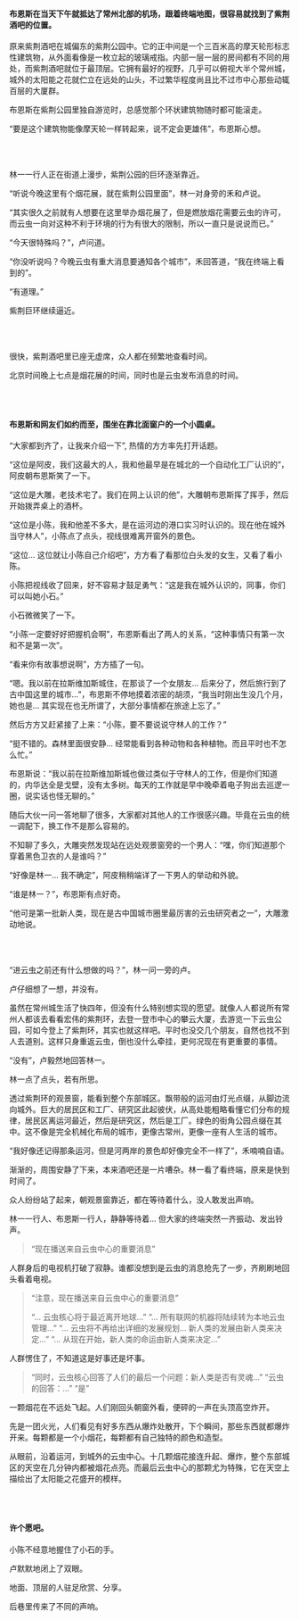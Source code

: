 #### 布恩斯在当天下午就抵达了常州北部的机场，跟着终端地图，很容易就找到了紫荆酒吧的位置。

原来紫荆酒吧在城偏东的紫荆公园中。它的正中间是一个三百米高的摩天轮形标志性建筑物，从外面看像是一枚立起的玻璃戒指。内部一层一层的房间都有不同的用处，而紫荆酒吧就位于最顶层。它拥有最好的视野，几乎可以俯视大半个常州城，城外的太阳能之花就伫立在远处的山头，不过繁华程度尚且比不过市中心那些动辄百层的大厦群。

布恩斯在紫荆公园里独自游览时，总感觉那个环状建筑物随时都可能滚走。

“要是这个建筑物能像摩天轮一样转起来，说不定会更雄伟”，布恩斯心想。

<br><br>

林一一行人正在街道上漫步，紫荆公园的巨环逐渐靠近。

“听说今晚这里有个烟花展，就在紫荆公园里面”，林一对身旁的禾和卢说。

“其实很久之前就有人想要在这里举办烟花展了，但是燃放烟花需要云虫的许可，而云虫一向对这种不利于环境的行为有很大的限制，所以一直只是说说而已。”

“今天很特殊吗？”，卢问道。

“你没听说吗？今晚云虫有重大消息要通知各个城市”，禾回答道，“我在终端上看到的”。

“有道理。”

紫荆巨环继续逼近。

<br><br>

很快，紫荆酒吧里已座无虚席，众人都在频繁地查看时间。

北京时间晚上七点是烟花展的时间，同时也是云虫发布消息的时间。

<br><br>

#### 布恩斯和网友们如约而至，围坐在靠北面窗户的一个小圆桌。

“大家都到齐了，让我来介绍一下”, 热情的方方率先打开话题。

“这位是阿皮，我们这最大的人，我和他最早是在城北的一个自动化工厂认识的”，阿皮朝布恩斯笑了一下。

“这位是大雕，老技术宅了。我们在网上认识的他”，大雕朝布恩斯挥了挥手，然后开始拨弄桌上的酒杯。

“这位是小陈，我和他差不多大，是在运河边的港口实习时认识的。现在他在城外当守林人”，小陈点了点头，视线很难离开窗外的景色。

“这位... 这位就让小陈自己介绍吧”，方方看了看那位白头发的女生，又看了看小陈。

小陈把视线收了回来，好不容易才鼓足勇气：“这是我在城外认识的，同事，你们可以叫她小石。”

小石微微笑了一下。

“小陈一定要好好把握机会啊”，布恩斯看出了两人的关系，“这种事情只有第一次和不是第一次”。

“看来你有故事想说啊”，方方插了一句。

“嗯。我以前在拉斯维加斯城住，在那谈了一个女朋友... 后来分了，然后旅行到了古中国这里的城市...”，布恩斯不停地摸着浓密的胡须，“我当时刚出生没几个月，她也是... 其实现在也无所谓了，大部分事情都在旅途上忘了。”

然后方方又赶紧接了上来：“小陈，要不要说说守林人的工作？”

“挺不错的。森林里面很安静... 经常能看到各种动物和各种植物。而且平时也不怎么忙。”

布恩斯说：“我以前在拉斯维加斯城也做过类似于守林人的工作，但是你们知道的，内华达全是戈壁，没有太多树。每天的工作就是早中晚牵着电子狗出去巡逻一圈，说实话也怪无聊的。”

随后大伙一问一答地聊了很多，大家都对其他人的工作很感兴趣。毕竟在云虫的统一调配下，换工作不是那么容易的。

不知聊了多久，大雕突然发现站在远处观景窗旁的一个男人：“嘿，你们知道那个穿着黑色卫衣的人是谁吗？”

“好像是林一... 我不确定”，阿皮稍稍端详了一下男人的举动和外貌。

“谁是林一？”，布恩斯有点好奇。

“他可是第一批新人类，现在是古中国城市圈里最厉害的云虫研究者之一”，大雕激动地说。

<br><br>

“进云虫之前还有什么想做的吗？”，林一问一旁的卢。

卢仔细想了一想，并没有。

虽然在常州城生活了快四年，但没有什么特别想实现的愿望。就像人人都说所有常州人都该去看看宏伟的紫荆环，去登一登市中心的攀云大厦，去游览一下云虫公园，可如今登上了紫荆环，其实也就这样吧。平时也没交几个朋友，自然也找不到人去道别。这样只身重返云虫，倒也没什么牵挂，更何况现在有更重要的事情。

“没有”，卢毅然地回答林一。

林一点了点头，若有所思。

透过紫荆环的观景窗，能看到整个东部城区。飘带般的运河由灯光点缀，从脚边流向城外。巨大的居民区和工厂、研究区此起彼伏，从高处能粗略看懂它们分布的规律，居民区离运河最近，然后是研究区，然后是工厂。绿色的街角公园点缀在其中。这不像是完全机械化布局的城市，更像古常州，更像一座有人生活的城市。

“我好像还记得那条运河，但是河两岸的景色却好像完全不一样了”，禾喃喃自语。

渐渐的，周围安静了下来，本来酒吧还是一片嘈杂。林一看了看终端，原来是快到时间了。

众人纷纷站了起来，朝观景窗靠近，都在等待着什么，没人敢发出声响。

林一一行人、布恩斯一行人，静静等待着... 但大家的终端突然一齐振动、发出铃声。

> “现在播送来自云虫中心的重要消息”

人群身后的电视机打破了寂静。谁都没想到是云虫的消息抢先了一步，齐刷刷地回头看着电视。

> “注意，现在播送来自云虫中心的重要消息”
>
> “... 云虫核心将于最近离开地球...”
> “... 所有联网的机器将陆续转为本地云虫管理...”
> “... 云虫将不再给出详细的发展规划... 新人类的发展由新人类来决定...”
> “... 从现在开始，新人类的命运由新人类来决定...”

人群愣住了，不知道这是好事还是坏事。

> “同时，云虫核心回答了人们的最后一个问题：新人类是否有灵魂...”
> “云虫的回答：...”
> “是”

一颗烟花在不远处飞起。人们刚回头朝窗外看，便砰的一声在头顶高空炸开。

先是一团火光，人们看见有好多东西从爆炸处散开，下个瞬间，那些东西就都爆炸开来。每颗都是一个小烟花，每颗都有自己独特的颜色和造型。

从眼前，沿着运河，到城外的云虫中心。十几颗烟花接连升起、爆炸，整个东部城区的天空在几分钟内都被烟花点亮。而最后云虫中心的那颗尤为特殊，它在天空上描绘出了太阳能之花盛开的模样。

<br><br>

#### 许个愿吧。

小陈不经意地握住了小石的手。

卢默默地闭上了双眼。

地面、顶层的人驻足欣赏、分享。

后巷里传来了不同的声响。